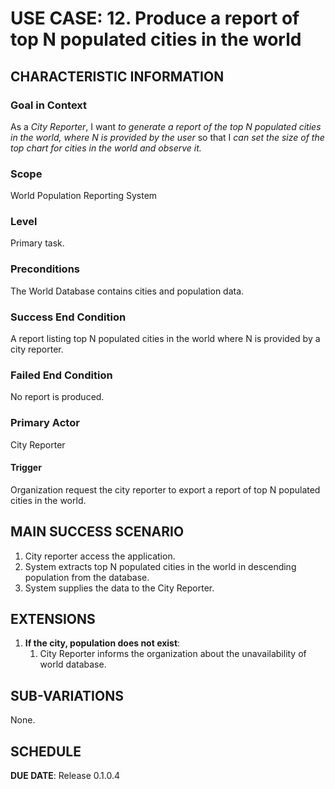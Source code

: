 # USE CASE: 12. Produce a report of top N populated cities in the world 

## CHARACTERISTIC INFORMATION

### Goal in Context
As a *City Reporter*, I want *to generate a report of the top N populated cities in the world, where N is provided by the user* so that I *can set the size of the top chart for cities in the world and observe it.*

### Scope
World Population Reporting System

### Level
Primary task.

### Preconditions
The World Database contains cities and population data.

### Success End Condition
A report listing top N populated cities in the world where N is provided by a city reporter.

### Failed End Condition
No report is produced.

### Primary Actor
City Reporter

#### Trigger
Organization request the city reporter to export a report of top N populated cities in the world.

## MAIN SUCCESS SCENARIO
1. City reporter access the application.
2. System extracts top N populated cities in the world in descending population from the database.
3. System supplies the data to the City Reporter.

## EXTENSIONS
1. **If the city, population does not exist**:
    1. City Reporter informs the organization about the unavailability of world database.

## SUB-VARIATIONS
None.

## SCHEDULE
**DUE DATE**: Release 0.1.0.4